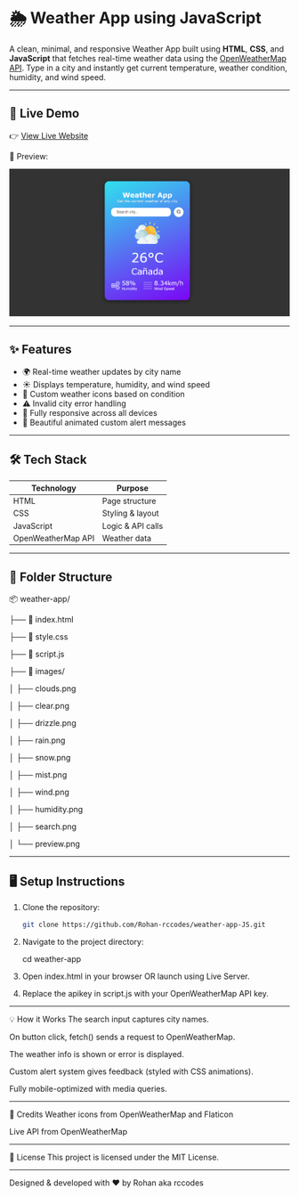 # 🌦️ Weather App using JavaScript

A clean, minimal, and responsive Weather App built using **HTML**, **CSS**, and **JavaScript** that fetches real-time weather data using the [OpenWeatherMap API](https://openweathermap.org/api). Type in a city and instantly get current temperature, weather condition, humidity, and wind speed.

---

## 🔗 Live Demo

👉 [View Live Website](https://rohan-rccodes.github.io/weather-app/)
  
📸 Preview:

![Weather App Preview](images/preview.png)

---

## ✨ Features

- 🌍 Real-time weather updates by city name  
- ☀️ Displays temperature, humidity, and wind speed  
- 🎯 Custom weather icons based on condition  
- ⚠️ Invalid city error handling  
- 📱 Fully responsive across all devices  
- 🔔 Beautiful animated custom alert messages

---

## 🛠️ Tech Stack

| Technology | Purpose |
|------------|---------|
| HTML       | Page structure |
| CSS        | Styling & layout |
| JavaScript | Logic & API calls |
| OpenWeatherMap API | Weather data |

---

## 📁 Folder Structure

📦 weather-app/

├── 📄 index.html

├── 🎨 style.css

├── 📜 script.js

├── 📁 images/

│ ├── clouds.png

│ ├── clear.png

│ ├── drizzle.png

│ ├── rain.png

│ ├── snow.png

│ ├── mist.png

│ ├── wind.png

│ ├── humidity.png

│ ├── search.png

│ └── preview.png


---

## 🖥️ Setup Instructions

1. Clone the repository:
   ```bash
   git clone https://github.com/Rohan-rccodes/weather-app-JS.git

2. Navigate to the project directory:

    cd weather-app

3. Open index.html in your browser OR launch using Live Server.

4. Replace the apikey in script.js with your OpenWeatherMap API key.

---

💡 How it Works
The search input captures city names.

On button click, fetch() sends a request to OpenWeatherMap.

The weather info is shown or error is displayed.

Custom alert system gives feedback (styled with CSS animations).

Fully mobile-optimized with media queries.

---

🙏 Credits
Weather icons from OpenWeatherMap and Flaticon

Live API from OpenWeatherMap

---

📜 License
This project is licensed under the MIT License.

--- 

Designed & developed with ❤️ by Rohan aka rccodes
